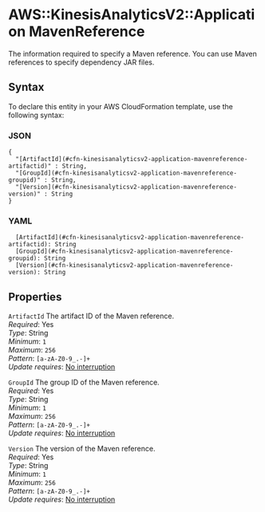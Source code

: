 # AWS::KinesisAnalyticsV2::Application MavenReference<a name="aws-properties-kinesisanalyticsv2-application-mavenreference"></a>

The information required to specify a Maven reference\. You can use Maven references to specify dependency JAR files\.

## Syntax<a name="aws-properties-kinesisanalyticsv2-application-mavenreference-syntax"></a>

To declare this entity in your AWS CloudFormation template, use the following syntax:

### JSON<a name="aws-properties-kinesisanalyticsv2-application-mavenreference-syntax.json"></a>

```
{
  "[ArtifactId](#cfn-kinesisanalyticsv2-application-mavenreference-artifactid)" : String,
  "[GroupId](#cfn-kinesisanalyticsv2-application-mavenreference-groupid)" : String,
  "[Version](#cfn-kinesisanalyticsv2-application-mavenreference-version)" : String
}
```

### YAML<a name="aws-properties-kinesisanalyticsv2-application-mavenreference-syntax.yaml"></a>

```
  [ArtifactId](#cfn-kinesisanalyticsv2-application-mavenreference-artifactid): String
  [GroupId](#cfn-kinesisanalyticsv2-application-mavenreference-groupid): String
  [Version](#cfn-kinesisanalyticsv2-application-mavenreference-version): String
```

## Properties<a name="aws-properties-kinesisanalyticsv2-application-mavenreference-properties"></a>

`ArtifactId` <a name="cfn-kinesisanalyticsv2-application-mavenreference-artifactid"></a>
The artifact ID of the Maven reference\.  
_Required_: Yes  
_Type_: String  
_Minimum_: `1`  
_Maximum_: `256`  
_Pattern_: `[a-zA-Z0-9_.-]+`  
_Update requires_: [No interruption](https://docs.aws.amazon.com/AWSCloudFormation/latest/UserGuide/using-cfn-updating-stacks-update-behaviors.html#update-no-interrupt)

`GroupId` <a name="cfn-kinesisanalyticsv2-application-mavenreference-groupid"></a>
The group ID of the Maven reference\.  
_Required_: Yes  
_Type_: String  
_Minimum_: `1`  
_Maximum_: `256`  
_Pattern_: `[a-zA-Z0-9_.-]+`  
_Update requires_: [No interruption](https://docs.aws.amazon.com/AWSCloudFormation/latest/UserGuide/using-cfn-updating-stacks-update-behaviors.html#update-no-interrupt)

`Version` <a name="cfn-kinesisanalyticsv2-application-mavenreference-version"></a>
The version of the Maven reference\.  
_Required_: Yes  
_Type_: String  
_Minimum_: `1`  
_Maximum_: `256`  
_Pattern_: `[a-zA-Z0-9_.-]+`  
_Update requires_: [No interruption](https://docs.aws.amazon.com/AWSCloudFormation/latest/UserGuide/using-cfn-updating-stacks-update-behaviors.html#update-no-interrupt)

